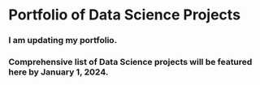 # Portfolio of Data Science Projects

### I am updating my portfolio. 
### Comprehensive list of Data Science projects will be featured here by January 1, 2024.  




